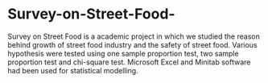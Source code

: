 # Survey-on-Street-Food-
Survey on Street Food is a academic project in which we studied the reason behind growth of street food industry and the safety of street food. Various hypothesis were tested using one sample proportion test, two sample proportion test and chi-square test. Microsoft Excel and Minitab software had been used for statistical modelling. 
